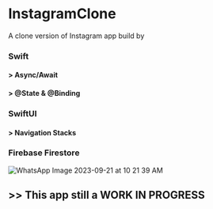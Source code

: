 # InstagramClone
A clone version of Instagram app build by 
### Swift 
#### > Async/Await
#### > @State & @Binding
### SwiftUI 
#### > Navigation Stacks 
### Firebase Firestore

![WhatsApp Image 2023-09-21 at 10 21 39 AM](https://github.com/shawaf/SwiftUI-Instagram-Clone/assets/6817107/b7363f91-b17e-4b44-9b36-4b6f2a944a70)

## >> This app still a WORK IN PROGRESS
